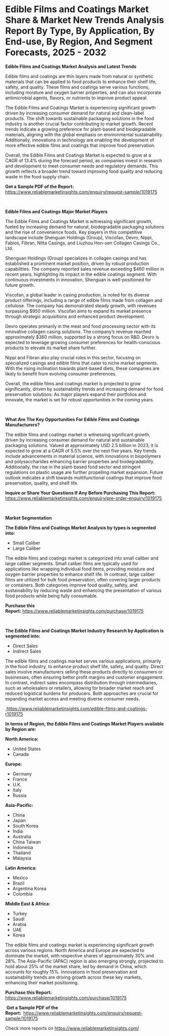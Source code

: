 <p><h1>Edible Films and Coatings Market Share & Market New Trends Analysis Report By Type, By Application, By End-use, By Region, And Segment Forecasts, 2025 - 2032</h1></p><p><strong>Edible Films and Coatings Market Analysis and Latest Trends</strong></p>
<p><p>Edible films and coatings are thin layers made from natural or synthetic materials that can be applied to food products to enhance their shelf life, safety, and quality. These films and coatings serve various functions, including moisture and oxygen barrier properties, and can also incorporate antimicrobial agents, flavors, or nutrients to improve product appeal.</p><p>The Edible Films and Coatings Market is experiencing significant growth driven by increasing consumer demand for natural and clean-label products. The shift towards sustainable packaging solutions in the food industry is another crucial factor contributing to market growth. Recent trends indicate a growing preference for plant-based and biodegradable materials, aligning with the global emphasis on environmental sustainability. Additionally, innovations in technology are enabling the development of more effective edible films and coatings that improve food preservation.</p><p>Overall, the Edible Films and Coatings Market is expected to grow at a CAGR of 13.4% during the forecast period, as companies invest in research and development to meet consumer needs and regulatory demands. This growth reflects a broader trend toward improving food quality and reducing waste in the food supply chain.</p></p>
<p><strong>Get a Sample PDF of the Report:&nbsp;</strong> <a href="https://www.reliablemarketinsights.com/enquiry/request-sample/1019175?utm_campaign=2287&utm_medium=2&utm_source=Github&utm_content=ia&utm_term=14022025&utm_id=edible-films-and-coatings">https://www.reliablemarketinsights.com/enquiry/request-sample/1019175</a></p>
<p>&nbsp;</p>
<p><strong>Edible Films and Coatings Major Market Players</strong></p>
<p><p>The Edible Films and Coatings Market is witnessing significant growth, fueled by increasing demand for natural, biodegradable packaging solutions and the rise of convenience foods. Key players in this competitive landscape include Shenguan Holdings (Group), Viscofan, Devro, Nippi, Fabios, Fibran, Nitta Casings, and Liuzhou Hon-sen Collagen Casings Co., Ltd.</p><p>Shenguan Holdings (Group) specializes in collagen casings and has established a prominent market position, driven by robust production capabilities. The company reported sales revenue exceeding $460 million in recent years, highlighting its impact in the edible coatings segment. With continuous investments in innovation, Shenguan is well-positioned for future growth.</p><p>Viscofan, a global leader in casing production, is noted for its diverse product offerings, including a range of edible films made from collagen and cellulose. The company has demonstrated steady growth, with revenues surpassing $950 million. Viscofan aims to expand its market presence through strategic acquisitions and enhanced product development.</p><p>Devro operates primarily in the meat and food processing sector with its innovative collagen casing solutions. The company’s revenue reached approximately $360 million, supported by a strong focus on R&D. Devro is expected to leverage growing consumer preferences for health-conscious products to elevate its market share further.</p><p>Nippi and Fibran also play crucial roles in this sector, focusing on specialized casings and edible films that cater to niche market segments. With the rising inclination towards plant-based diets, these companies are likely to benefit from evolving consumer preferences.</p><p>Overall, the edible films and coatings market is projected to grow significantly, driven by sustainability trends and increasing demand for food preservation solutions. As major players expand their portfolios and innovate, the market is set for robust opportunities in the coming years.</p></p>
<p>&nbsp;</p>
<p><strong>What Are The Key Opportunities For Edible Films and Coatings Manufacturers?</strong></p>
<p><p>The edible films and coatings market is witnessing significant growth, driven by increasing consumer demand for natural and sustainable packaging solutions. Valued at approximately USD 2.5 billion in 2023, it is expected to grow at a CAGR of 5.5% over the next five years. Key trends include advancements in material science, with innovations in biopolymers and polysaccharides enhancing barrier properties and biodegradability. Additionally, the rise in the plant-based food sector and stringent regulations on plastic usage are further propelling market expansion. Future outlook indicates a shift towards multifunctional coatings that improve food preservation, quality, and shelf life.</p></p>
<p><strong>Inquire or Share Your Questions If Any Before Purchasing This Report:</strong> <a href="https://www.reliablemarketinsights.com/enquiry/pre-order-enquiry/1019175?utm_campaign=2287&utm_medium=2&utm_source=Github&utm_content=ia&utm_term=14022025&utm_id=edible-films-and-coatings">https://www.reliablemarketinsights.com/enquiry/pre-order-enquiry/1019175</a></p>
<p>&nbsp;</p>
<p><strong>Market Segmentation</strong></p>
<p><strong>The Edible Films and Coatings Market Analysis by types is segmented into:</strong></p>
<p><ul><li>Small Caliber</li><li>Large Caliber</li></ul></p>
<p><p>The edible films and coatings market is categorized into small caliber and large caliber segments. Small caliber films are typically used for applications like wrapping individual food items, providing moisture and oxygen barrier properties to enhance shelf life. In contrast, large caliber films are utilized for bulk food preservation, often covering larger products or containers. Both categories improve food quality, safety, and sustainability by reducing waste and enhancing the presentation of various food products while being fully consumable.</p></p>
<p><strong>Purchase this Report:&nbsp;</strong><a href="https://www.reliablemarketinsights.com/purchase/1019175?utm_campaign=2287&utm_medium=2&utm_source=Github&utm_content=ia&utm_term=14022025&utm_id=edible-films-and-coatings">https://www.reliablemarketinsights.com/purchase/1019175</a></p>
<p>&nbsp;</p>
<p><strong>The Edible Films and Coatings Market Industry Research by Application is segmented into:</strong></p>
<p><ul><li>Direct Sales</li><li>Indirect Sales</li></ul></p>
<p><p>The edible films and coatings market serves various applications, primarily in the food industry, to enhance product shelf life, safety, and quality. Direct sales involve manufacturers selling these products directly to consumers or businesses, often ensuring better profit margins and customer engagement. In contrast, indirect sales encompass distribution through intermediaries, such as wholesalers or retailers, allowing for broader market reach and reduced logistical burdens for producers. Both approaches are crucial for expanding market access and meeting diverse consumer needs.</p></p>
<p><a href="https://www.reliablemarketinsights.com/edible-films-and-coatings-r1019175?utm_campaign=2287&utm_medium=2&utm_source=Github&utm_content=ia&utm_term=14022025&utm_id=edible-films-and-coatings">&nbsp;https://www.reliablemarketinsights.com/edible-films-and-coatings-r1019175</a></p>
<p><strong>In terms of Region, the Edible Films and Coatings Market Players available by Region are:</strong></p>
<p>
    <p> <strong> North America: </strong>
        <ul>
            <li>United States</li>
            <li>Canada</li>
        </ul>
        </p> 
    <p> <strong> Europe: </strong>
        <ul>
            <li>Germany</li>
            <li>France</li>
            <li>U.K.</li>
            <li>Italy</li>
            <li>Russia</li>
        </ul>
        </p> 
    <p> <strong> Asia-Pacific: </strong>
        <ul>
            <li>China</li>
            <li>Japan</li>
            <li>South Korea</li>
            <li>India</li>
            <li>Australia</li>
            <li>China Taiwan</li>
            <li>Indonesia</li>
            <li>Thailand</li>
            <li>Malaysia</li>
        </ul>
        </p> 
    <p> <strong> Latin America: </strong>
        <ul>
            <li>Mexico</li>
            <li>Brazil</li>
            <li>Argentina Korea</li>
            <li>Colombia</li>
        </ul>
        </p> 
    <p> <strong> Middle East & Africa: </strong>
        <ul>
            <li>Turkey</li>
            <li>Saudi</li>
            <li>Arabia</li>
            <li>UAE</li>
            <li>Korea</li>
        </ul>
    </p>
    </p>
<p><p>The edible films and coatings market is experiencing significant growth across various regions. North America and Europe are expected to dominate the market, with respective shares of approximately 30% and 28%. The Asia-Pacific (APAC) region is also emerging strongly, projected to hold about 25% of the market share, led by demand in China, which accounts for roughly 15%. Innovations in food preservation and sustainability trends are driving growth across these key markets, enhancing their market positioning.</p></p>
<p><strong>Purchase this Report: </strong><a href="https://www.reliablemarketinsights.com/purchase/1019175?utm_campaign=2287&utm_medium=2&utm_source=Github&utm_content=ia&utm_term=14022025&utm_id=edible-films-and-coatings">https://www.reliablemarketinsights.com/purchase/1019175</a></p>
<p>&nbsp;<strong>Get a Sample PDF of the Report:&nbsp;&nbsp;</strong><a href="https://www.reliablemarketinsights.com/enquiry/request-sample/1019175?utm_campaign=2287&utm_medium=2&utm_source=Github&utm_content=ia&utm_term=14022025&utm_id=edible-films-and-coatings">https://www.reliablemarketinsights.com/enquiry/request-sample/1019175</a></p>
<p><strong></strong></p>
<p>Check more reports on <a href="https://www.reliablemarketinsights.com/?utm_campaign=2287&utm_medium=2&utm_source=Github&utm_content=ia&utm_term=14022025&utm_id=edible-films-and-coatings">https://www.reliablemarketinsights.com/</a></p>